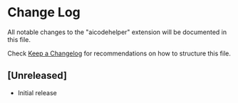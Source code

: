 # Change Log

All notable changes to the "aicodehelper" extension will be documented in this file.

Check [Keep a Changelog](http://keepachangelog.com/) for recommendations on how to structure this file.

## [Unreleased]

- Initial release
